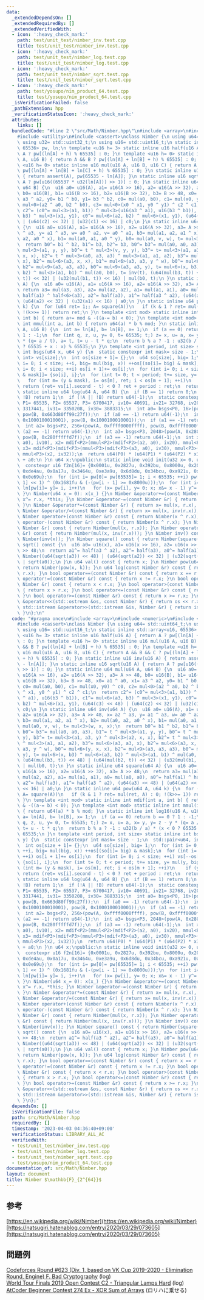 ```yaml
---
data:
  _extendedDependsOn: []
  _extendedRequiredBy: []
  _extendedVerifiedWith:
  - icon: ':heavy_check_mark:'
    path: test/unit_test/nimber_inv.test.cpp
    title: test/unit_test/nimber_inv.test.cpp
  - icon: ':heavy_check_mark:'
    path: test/unit_test/nimber_log.test.cpp
    title: test/unit_test/nimber_log.test.cpp
  - icon: ':heavy_check_mark:'
    path: test/unit_test/nimber_sqrt.test.cpp
    title: test/unit_test/nimber_sqrt.test.cpp
  - icon: ':heavy_check_mark:'
    path: test/yosupo/nim_product_64.test.cpp
    title: test/yosupo/nim_product_64.test.cpp
  _isVerificationFailed: false
  _pathExtension: hpp
  _verificationStatusIcon: ':heavy_check_mark:'
  attributes:
    links: []
  bundledCode: "#line 2 \"src/Math/Nimber.hpp\"\n#include <array>\n#include <numeric>\n\
    #include <utility>\n#include <cassert>\nclass Nimber {\n using u64= std::uint64_t;\n\
    \ using u32= std::uint32_t;\n using u16= std::uint16_t;\n static inline std::array<u16,\
    \ 65536> pw, ln;\n template <u16 h= 3> static inline u16 half(u16 A) { return\
    \ A ? pw[(ln[A] + h) % 65535] : 0; }\n template <u16 h= 0> static inline u16 mul(u16\
    \ A, u16 B) { return A && B ? pw[(ln[A] + ln[B] + h) % 65535] : 0; }\n template\
    \ <u16 h= 0> static inline u16 mul(u16 A, u16 B, u16 C) { return A && B && C ?\
    \ pw[(ln[A] + ln[B] + ln[C] + h) % 65535] : 0; }\n static inline u16 inv(u16 A)\
    \ { return assert(A), pw[65535 - ln[A]]; }\n static inline u16 sqrt(u16 A) { return\
    \ A ? pw[u16((65537 * u32(ln[A])) >> 1)] : 0; }\n static inline u64 mul(u64 A,\
    \ u64 B) {\n  u16 a0= u16(A), a1= u16(A >> 16), a2= u16(A >> 32), a3= A >> 48,\
    \ b0= u16(B), b1= u16(B >> 16), b2= u16(B >> 32), b3= B >> 48, x0= a1 ^ a0, x1=\
    \ a3 ^ a2, y0= b1 ^ b0, y1= b3 ^ b2, c0= mul(a0, b0), c1= mul(x0, y0) ^ c0, c2=\
    \ mul<0>(a2 ^ a0, b2 ^ b0), c3= mul<0>(x0 ^ x1, y0 ^ y1) ^ c2 ^ c1;\n  return\
    \ c2^= (c0^= mul<3>(a1, b1)) ^ mul<3>(u16(a3 ^ a1), u16(b3 ^ b1)), c1^= mul<6>(a3,\
    \ b3) ^ mul<3>(x1, y1), c0^= mul<6>(a2, b2) ^ mul<6>(x1, y1), (u64(c3) << 48)\
    \ | (u64(c2) << 32) | (u32(c1) << 16) | c0;\n }\n static inline u64 inv(u64 A)\
    \ {\n  u16 a0= u16(A), a1= u16(A >> 16), a2= u16(A >> 32), a3= A >> 48, x= a2\
    \ ^ a3, y= a1 ^ a3, w= a0 ^ a2, v= a0 ^ a1, b3= mul(a1, a2, a1 ^ x), b2= mul(a0,\
    \ a2, a0 ^ x), b1= mul(a0, a1, a0 ^ y), b0= mul(a0, v, w), t= mul<3>(w, x, x);\n\
    \  return b0^= b1 ^ b2, b1^= b3, b2^= b3, b0^= b3^= mul(a0, a0, a3), b1^= t ^\
    \ mul<3>(a1, y, y), b0^= t ^ mul<3>(v, y, y), b3^= t= mul<3>(a1, a3, y) ^ mul<3>(a2,\
    \ x, x), b2^= t ^ mul<3>(a0, a3, a3) ^ mul<3>(a1, a1, a2), b3^= mul<6>(a3, a3,\
    \ x), b2^= mul<6>(a3, x, x), b1^= mul<6>(a3, a3, y ^ w), b0^= mul<6>(y, x, x),\
    \ b2^= mul<9>(a3, a3, a3), b0^= mul<9>(a3, a3, y), t= mul<6>(x, b3) ^ mul<6>(a3,\
    \ b2) ^ mul<3>(a1, b1) ^ mul(a0, b0), t= inv(t), (u64(mul(b3, t)) << 48) | (u64(mul(b2,\
    \ t)) << 32) | (u32(mul(b1, t)) << 16) | mul(b0, t);\n }\n static inline u64 square(u64\
    \ A) {\n  u16 a0= u16(A), a1= u16(A >> 16), a2= u16(A >> 32), a3= A >> 48;\n \
    \ return a3= mul(a3, a3), a2= mul(a2, a2), a1= mul(a1, a1), a0= mul(a0, a0), a0^=\
    \ half(a1) ^ half<6>(a3), a2^= half(a3), a1^= half(a3 ^ a2), (u64(a3) << 48) |\
    \ (u64(a2) << 32) | (u32(a1) << 16) | a0;\n }\n static inline u64 pow(u64 A, u64\
    \ k) {\n  for (u64 ret= 1;; A= square(A))\n   if (k & 1 ? ret= mul(ret, A) : 0;\
    \ !(k>>= 1)) return ret;\n }\n template <int mod> static inline int mdif(int a,\
    \ int b) { return a+= mod & -((a-= b) < 0); }\n template <int mod> static inline\
    \ int mmul(int a, int b) { return u64(a) * b % mod; }\n static inline int log16(u16\
    \ A, u16 B) {\n  int a= ln[A], b= ln[B], x= 1;\n  if (a == 0) return b == 0 ?\
    \ 1 : -1;\n  for (int q, z, u, y= 0, t= 65535; t;) z= x, u= a, x= y, y= z - y\
    \ * (q= a / t), a= t, t= u - t * q;\n  return b % a ? -1 : u32(b / a) * (x < 0\
    \ ? 65535 + x : x) % 65535;\n }\n template <int period, int size> static inline\
    \ int bsgs(u64 x, u64 y) {\n  static constexpr int mask= size - 1;\n  std::pair<u64,\
    \ int> vs[size];\n  int os[size + 1]= {};\n  u64 so[size], big= 1;\n  for (int\
    \ i= 0; i < size; ++i, big= mul(big, x)) ++os[(so[i]= big) & mask];\n  for (int\
    \ i= 0; i < size; ++i) os[i + 1]+= os[i];\n  for (int i= 0; i < size; ++i) vs[--os[so[i]\
    \ & mask]]= {so[i], i};\n  for (int t= 0; t < period; t+= size, y= mul(y, big))\n\
    \   for (int m= (y & mask), i= os[m], ret; i < os[m + 1]; ++i)\n    if (y == vs[i].first)\
    \ return (ret= vs[i].second - t) < 0 ? ret + period : ret;\n  return -1;\n }\n\
    \ static inline u64 log(u64 A, u64 B) {\n  if (B == 1) return 0;\n  if (!A &&\
    \ !B) return 1;\n  if (!A || !B) return u64(-1);\n  static constexpr int P0= 641,\
    \ P1= 65535, P2= 65537, P3= 6700417, iv10= 40691, iv21= 32768, iv20= 45242, iv32=\
    \ 3317441, iv31= 3350208, iv30= 3883315;\n  int a0= bsgs<P0, 16>(pow(A, 0x663d80ff99c27f),\
    \ pow(B, 0x663d80ff99c27f));\n  if (a0 == -1) return u64(-1);\n  int a1= log16(pow(A,\
    \ 0x1000100010001), pow(B, 0x1000100010001));\n  if (a1 == -1) return u64(-1);\n\
    \  int a2= bsgs<P2, 256>(pow(A, 0xffff0000ffff), pow(B, 0xffff0000ffff));\n  if\
    \ (a2 == -1) return u64(-1);\n  int a3= bsgs<P3, 2048>(pow(A, 0x280fffffd7f),\
    \ pow(B, 0x280fffffd7f));\n  if (a3 == -1) return u64(-1);\n  int x1= mmul<P1>(mdif<P1>(a1,\
    \ a0), iv10), x2= mdif<P2>(mmul<P2>(mdif<P2>(a2, a0), iv20), mmul<P2>(x1, iv21)),\
    \ x3= mdif<P3>(mdif<P3>(mmul<P3>(mdif<P3>(a3, a0), iv30), mmul<P3>(x1, iv31)),\
    \ mmul<P3>(x2, iv32));\n  return u64(P0) * (u64(P1) * (u64(P2) * x3 + x2) + x1)\
    \ + a0;\n }\n u64 x;\npublic:\n static inline void init(u32 x= 0, u32 y= 0) {\n\
    \  constexpr u16 f2n[16]= {0x0001u, 0x2827u, 0x392bu, 0x8000u, 0x20fdu, 0x4d1du,\
    \ 0xde4au, 0x0a17u, 0x3464u, 0xe3a9u, 0x6d8du, 0x34bcu, 0xa921u, 0xa173u, 0x0ebcu,\
    \ 0x0e69u};\n  for (int i= pw[0]= pw[65535]= 1; i < 65535; ++i) pw[i]= (pw[i -\
    \ 1] << 1) ^ (0x1681fu & (-(pw[i - 1] >= 0x8000u)));\n  for (int i= 1; i < 65535;\
    \ ln[pw[i]= y]= i, i++)\n   for (x= pw[i], y= 0; x; x&= x - 1) y^= f2n[__builtin_ctz(x)];\n\
    \ }\n Nimber(u64 x_= 0): x(x_) {}\n Nimber &operator+=(const Nimber &r) { return\
    \ x^= r.x, *this; }\n Nimber &operator-=(const Nimber &r) { return x^= r.x, *this;\
    \ }\n Nimber &operator*=(const Nimber &r) { return x= mul(x, r.x), *this; }\n\
    \ Nimber &operator/=(const Nimber &r) { return x= mul(x, inv(r.x)), *this; }\n\
    \ Nimber operator+(const Nimber &r) const { return Nimber(x ^ r.x); }\n Nimber\
    \ operator-(const Nimber &r) const { return Nimber(x ^ r.x); }\n Nimber operator*(const\
    \ Nimber &r) const { return Nimber(mul(x, r.x)); }\n Nimber operator/(const Nimber\
    \ &r) const { return Nimber(mul(x, inv(r.x))); }\n Nimber inv() const { return\
    \ Nimber(inv(x)); }\n Nimber square() const { return Nimber(square(x)); }\n Nimber\
    \ sqrt() const {\n  u16 a0= u16(x), a1= u16(x >> 16), a2= u16(x >> 32), a3= x\
    \ >> 48;\n  return a1^= half(a3 ^ a2), a2^= half(a3), a0^= half(a1) ^ half<6>(a3),\
    \ Nimber((u64(sqrt(a3)) << 48) | (u64(sqrt(a2)) << 32) | (u32(sqrt(a1)) << 16)\
    \ | sqrt(a0));\n }\n u64 val() const { return x; }\n Nimber pow(u64 k) const {\
    \ return Nimber(pow(x, k)); }\n u64 log(const Nimber &r) const { return log(x,\
    \ r.x); }\n bool operator==(const Nimber &r) const { return x == r.x; }\n bool\
    \ operator!=(const Nimber &r) const { return x != r.x; }\n bool operator<(const\
    \ Nimber &r) const { return x < r.x; }\n bool operator>(const Nimber &r) const\
    \ { return x > r.x; }\n bool operator<=(const Nimber &r) const { return x <= r.x;\
    \ }\n bool operator>=(const Nimber &r) const { return x >= r.x; }\n friend std::ostream\
    \ &operator<<(std::ostream &os, const Nimber &r) { return os << r.x; }\n friend\
    \ std::istream &operator>>(std::istream &is, Nimber &r) { return is >> r.x, is;\
    \ }\n};\n"
  code: "#pragma once\n#include <array>\n#include <numeric>\n#include <utility>\n\
    #include <cassert>\nclass Nimber {\n using u64= std::uint64_t;\n using u32= std::uint32_t;\n\
    \ using u16= std::uint16_t;\n static inline std::array<u16, 65536> pw, ln;\n template\
    \ <u16 h= 3> static inline u16 half(u16 A) { return A ? pw[(ln[A] + h) % 65535]\
    \ : 0; }\n template <u16 h= 0> static inline u16 mul(u16 A, u16 B) { return A\
    \ && B ? pw[(ln[A] + ln[B] + h) % 65535] : 0; }\n template <u16 h= 0> static inline\
    \ u16 mul(u16 A, u16 B, u16 C) { return A && B && C ? pw[(ln[A] + ln[B] + ln[C]\
    \ + h) % 65535] : 0; }\n static inline u16 inv(u16 A) { return assert(A), pw[65535\
    \ - ln[A]]; }\n static inline u16 sqrt(u16 A) { return A ? pw[u16((65537 * u32(ln[A]))\
    \ >> 1)] : 0; }\n static inline u64 mul(u64 A, u64 B) {\n  u16 a0= u16(A), a1=\
    \ u16(A >> 16), a2= u16(A >> 32), a3= A >> 48, b0= u16(B), b1= u16(B >> 16), b2=\
    \ u16(B >> 32), b3= B >> 48, x0= a1 ^ a0, x1= a3 ^ a2, y0= b1 ^ b0, y1= b3 ^ b2,\
    \ c0= mul(a0, b0), c1= mul(x0, y0) ^ c0, c2= mul<0>(a2 ^ a0, b2 ^ b0), c3= mul<0>(x0\
    \ ^ x1, y0 ^ y1) ^ c2 ^ c1;\n  return c2^= (c0^= mul<3>(a1, b1)) ^ mul<3>(u16(a3\
    \ ^ a1), u16(b3 ^ b1)), c1^= mul<6>(a3, b3) ^ mul<3>(x1, y1), c0^= mul<6>(a2,\
    \ b2) ^ mul<6>(x1, y1), (u64(c3) << 48) | (u64(c2) << 32) | (u32(c1) << 16) |\
    \ c0;\n }\n static inline u64 inv(u64 A) {\n  u16 a0= u16(A), a1= u16(A >> 16),\
    \ a2= u16(A >> 32), a3= A >> 48, x= a2 ^ a3, y= a1 ^ a3, w= a0 ^ a2, v= a0 ^ a1,\
    \ b3= mul(a1, a2, a1 ^ x), b2= mul(a0, a2, a0 ^ x), b1= mul(a0, a1, a0 ^ y), b0=\
    \ mul(a0, v, w), t= mul<3>(w, x, x);\n  return b0^= b1 ^ b2, b1^= b3, b2^= b3,\
    \ b0^= b3^= mul(a0, a0, a3), b1^= t ^ mul<3>(a1, y, y), b0^= t ^ mul<3>(v, y,\
    \ y), b3^= t= mul<3>(a1, a3, y) ^ mul<3>(a2, x, x), b2^= t ^ mul<3>(a0, a3, a3)\
    \ ^ mul<3>(a1, a1, a2), b3^= mul<6>(a3, a3, x), b2^= mul<6>(a3, x, x), b1^= mul<6>(a3,\
    \ a3, y ^ w), b0^= mul<6>(y, x, x), b2^= mul<9>(a3, a3, a3), b0^= mul<9>(a3, a3,\
    \ y), t= mul<6>(x, b3) ^ mul<6>(a3, b2) ^ mul<3>(a1, b1) ^ mul(a0, b0), t= inv(t),\
    \ (u64(mul(b3, t)) << 48) | (u64(mul(b2, t)) << 32) | (u32(mul(b1, t)) << 16)\
    \ | mul(b0, t);\n }\n static inline u64 square(u64 A) {\n  u16 a0= u16(A), a1=\
    \ u16(A >> 16), a2= u16(A >> 32), a3= A >> 48;\n  return a3= mul(a3, a3), a2=\
    \ mul(a2, a2), a1= mul(a1, a1), a0= mul(a0, a0), a0^= half(a1) ^ half<6>(a3),\
    \ a2^= half(a3), a1^= half(a3 ^ a2), (u64(a3) << 48) | (u64(a2) << 32) | (u32(a1)\
    \ << 16) | a0;\n }\n static inline u64 pow(u64 A, u64 k) {\n  for (u64 ret= 1;;\
    \ A= square(A))\n   if (k & 1 ? ret= mul(ret, A) : 0; !(k>>= 1)) return ret;\n\
    \ }\n template <int mod> static inline int mdif(int a, int b) { return a+= mod\
    \ & -((a-= b) < 0); }\n template <int mod> static inline int mmul(int a, int b)\
    \ { return u64(a) * b % mod; }\n static inline int log16(u16 A, u16 B) {\n  int\
    \ a= ln[A], b= ln[B], x= 1;\n  if (a == 0) return b == 0 ? 1 : -1;\n  for (int\
    \ q, z, u, y= 0, t= 65535; t;) z= x, u= a, x= y, y= z - y * (q= a / t), a= t,\
    \ t= u - t * q;\n  return b % a ? -1 : u32(b / a) * (x < 0 ? 65535 + x : x) %\
    \ 65535;\n }\n template <int period, int size> static inline int bsgs(u64 x, u64\
    \ y) {\n  static constexpr int mask= size - 1;\n  std::pair<u64, int> vs[size];\n\
    \  int os[size + 1]= {};\n  u64 so[size], big= 1;\n  for (int i= 0; i < size;\
    \ ++i, big= mul(big, x)) ++os[(so[i]= big) & mask];\n  for (int i= 0; i < size;\
    \ ++i) os[i + 1]+= os[i];\n  for (int i= 0; i < size; ++i) vs[--os[so[i] & mask]]=\
    \ {so[i], i};\n  for (int t= 0; t < period; t+= size, y= mul(y, big))\n   for\
    \ (int m= (y & mask), i= os[m], ret; i < os[m + 1]; ++i)\n    if (y == vs[i].first)\
    \ return (ret= vs[i].second - t) < 0 ? ret + period : ret;\n  return -1;\n }\n\
    \ static inline u64 log(u64 A, u64 B) {\n  if (B == 1) return 0;\n  if (!A &&\
    \ !B) return 1;\n  if (!A || !B) return u64(-1);\n  static constexpr int P0= 641,\
    \ P1= 65535, P2= 65537, P3= 6700417, iv10= 40691, iv21= 32768, iv20= 45242, iv32=\
    \ 3317441, iv31= 3350208, iv30= 3883315;\n  int a0= bsgs<P0, 16>(pow(A, 0x663d80ff99c27f),\
    \ pow(B, 0x663d80ff99c27f));\n  if (a0 == -1) return u64(-1);\n  int a1= log16(pow(A,\
    \ 0x1000100010001), pow(B, 0x1000100010001));\n  if (a1 == -1) return u64(-1);\n\
    \  int a2= bsgs<P2, 256>(pow(A, 0xffff0000ffff), pow(B, 0xffff0000ffff));\n  if\
    \ (a2 == -1) return u64(-1);\n  int a3= bsgs<P3, 2048>(pow(A, 0x280fffffd7f),\
    \ pow(B, 0x280fffffd7f));\n  if (a3 == -1) return u64(-1);\n  int x1= mmul<P1>(mdif<P1>(a1,\
    \ a0), iv10), x2= mdif<P2>(mmul<P2>(mdif<P2>(a2, a0), iv20), mmul<P2>(x1, iv21)),\
    \ x3= mdif<P3>(mdif<P3>(mmul<P3>(mdif<P3>(a3, a0), iv30), mmul<P3>(x1, iv31)),\
    \ mmul<P3>(x2, iv32));\n  return u64(P0) * (u64(P1) * (u64(P2) * x3 + x2) + x1)\
    \ + a0;\n }\n u64 x;\npublic:\n static inline void init(u32 x= 0, u32 y= 0) {\n\
    \  constexpr u16 f2n[16]= {0x0001u, 0x2827u, 0x392bu, 0x8000u, 0x20fdu, 0x4d1du,\
    \ 0xde4au, 0x0a17u, 0x3464u, 0xe3a9u, 0x6d8du, 0x34bcu, 0xa921u, 0xa173u, 0x0ebcu,\
    \ 0x0e69u};\n  for (int i= pw[0]= pw[65535]= 1; i < 65535; ++i) pw[i]= (pw[i -\
    \ 1] << 1) ^ (0x1681fu & (-(pw[i - 1] >= 0x8000u)));\n  for (int i= 1; i < 65535;\
    \ ln[pw[i]= y]= i, i++)\n   for (x= pw[i], y= 0; x; x&= x - 1) y^= f2n[__builtin_ctz(x)];\n\
    \ }\n Nimber(u64 x_= 0): x(x_) {}\n Nimber &operator+=(const Nimber &r) { return\
    \ x^= r.x, *this; }\n Nimber &operator-=(const Nimber &r) { return x^= r.x, *this;\
    \ }\n Nimber &operator*=(const Nimber &r) { return x= mul(x, r.x), *this; }\n\
    \ Nimber &operator/=(const Nimber &r) { return x= mul(x, inv(r.x)), *this; }\n\
    \ Nimber operator+(const Nimber &r) const { return Nimber(x ^ r.x); }\n Nimber\
    \ operator-(const Nimber &r) const { return Nimber(x ^ r.x); }\n Nimber operator*(const\
    \ Nimber &r) const { return Nimber(mul(x, r.x)); }\n Nimber operator/(const Nimber\
    \ &r) const { return Nimber(mul(x, inv(r.x))); }\n Nimber inv() const { return\
    \ Nimber(inv(x)); }\n Nimber square() const { return Nimber(square(x)); }\n Nimber\
    \ sqrt() const {\n  u16 a0= u16(x), a1= u16(x >> 16), a2= u16(x >> 32), a3= x\
    \ >> 48;\n  return a1^= half(a3 ^ a2), a2^= half(a3), a0^= half(a1) ^ half<6>(a3),\
    \ Nimber((u64(sqrt(a3)) << 48) | (u64(sqrt(a2)) << 32) | (u32(sqrt(a1)) << 16)\
    \ | sqrt(a0));\n }\n u64 val() const { return x; }\n Nimber pow(u64 k) const {\
    \ return Nimber(pow(x, k)); }\n u64 log(const Nimber &r) const { return log(x,\
    \ r.x); }\n bool operator==(const Nimber &r) const { return x == r.x; }\n bool\
    \ operator!=(const Nimber &r) const { return x != r.x; }\n bool operator<(const\
    \ Nimber &r) const { return x < r.x; }\n bool operator>(const Nimber &r) const\
    \ { return x > r.x; }\n bool operator<=(const Nimber &r) const { return x <= r.x;\
    \ }\n bool operator>=(const Nimber &r) const { return x >= r.x; }\n friend std::ostream\
    \ &operator<<(std::ostream &os, const Nimber &r) { return os << r.x; }\n friend\
    \ std::istream &operator>>(std::istream &is, Nimber &r) { return is >> r.x, is;\
    \ }\n};"
  dependsOn: []
  isVerificationFile: false
  path: src/Math/Nimber.hpp
  requiredBy: []
  timestamp: '2023-04-03 04:36:40+09:00'
  verificationStatus: LIBRARY_ALL_AC
  verifiedWith:
  - test/unit_test/nimber_inv.test.cpp
  - test/unit_test/nimber_log.test.cpp
  - test/unit_test/nimber_sqrt.test.cpp
  - test/yosupo/nim_product_64.test.cpp
documentation_of: src/Math/Nimber.hpp
layout: document
title: Nimber $\mathbb{F}_{2^{64}}$
---
```

## 参考
[https://en.wikipedia.org/wiki/Nimber](https://en.wikipedia.org/wiki/Nimber) \
[https://natsugiri.hatenablog.com/entry/2020/03/29/073605](https://natsugiri.hatenablog.com/entry/2020/03/29/073605)
## 問題例
[Codeforces Round #623 (Div. 1, based on VK Cup 2019-2020 - Elimination Round, Engine) F. Bad Cryptography](https://codeforces.com/contest/1314/problem/F) (log) \
[World Tour Finals 2019 Open Contest C2 - Triangular Lamps Hard](https://atcoder.jp/contests/wtf19-open/tasks/wtf19_c2) (log) \
[AtCoder Beginner Contest 274 Ex - XOR Sum of Arrays](https://atcoder.jp/contests/abc274/tasks/abc274_h) (ロリハに乗せる)

